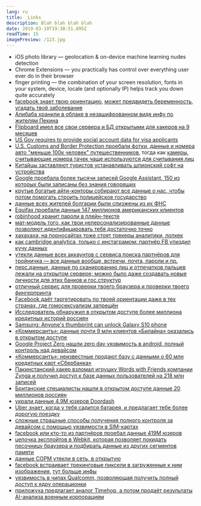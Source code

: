 ```yaml
---
lang: ru
title: _Links
description: Blah blah blah blah
date: 2019-03-10T19:30:51.895Z
readTime: 15
imagePreview: /123.jpg
---
```


- iOS photo library — geolocation & on-device machine learning nudes detection
- Chrome Extensions — you practically has control over everything user ever do in their browser
- finger printing — the combination of your screen resolution, fonts in your system, device, locale (and optionally IP) helps track you down quite accurately
- [facebook знает твою ориентацию](https://www.newscientist.com/article/2161442-facebook-may-guess-millions-of-peoples-sexuality-to-sell-ads/), [может предвидеть беременность](https://adage.com/article/digital/facebook-pregnant/237073), [угадать твоё заболевание](https://journals.plos.org/plosone/article?id=10.1371/journal.pone.0215476)
- [Алибаба хранили в облаке в незашифрованном виде инфу по жителям Пекина](https://vc.ru/future/66429-ekspert-nashel-v-oblake-alibaba-otkrytuyu-bazu-s-lichnymi-dannymi-zhiteley-pekina-za-nimi-sledili-sistemy-umnogo-goroda)
- [Flipboard имел все свои сервера и БД открытыми для хакеров на 9 месяцев](https://vc.ru/services/69595-agregator-flipboard-zayavil-ob-utechke-dannyh-polzovateley-u-hakerov-byl-dostup-k-servisu-na-protyazhenii-devyati-mesyacev)
- [US Gov requires to provide social account data for visa applicants](https://www.bloomberg.com/news/articles/2019-06-01/us-now-seeking-social-media-details-from-all-visa-applicants)
- [U.S. Customs and Border Protection проебали фотки, данные и номера авто "меньше 100к человек" путешественников](https://techcrunch.com/2019/06/10/cbp-data-breach/), тогда как [камеры, считывающие номера тачек чаще используются для считывания лиц](https://www.washingtonpost.com/technology/2019/07/07/fbi-ice-find-state-drivers-license-photos-are-gold-mine-facial-recognition-searches/?noredirect=on&utm_term=.ffdcd980153f)
- [Китайцы заставляют туристов устанавливать шпионский софт на устройства](https://www.vice.com/en_us/article/7xgame/at-chinese-border-tourists-forced-to-install-a-text-stealing-piece-of-malware)
- [Google проебала более тысячи записей Google Assistant, 150 из которых были записаны без знания говорящих](https://vc.ru/services/74985-google-priznala-utechku-zapisey-golosov-polzovateley-google-assistant-iz-za-podryadchikov-po-analizu-rechi?from=rss)
- [крутые богатые айти-конторы собирают все данные о нас, чтобы потом помогать строить полицейское государство](https://www.vice.com/en_us/article/9kx4z8/revealed-this-is-palantirs-top-secret-user-manual-for-cops)
- [данные всех жителей болгарии были спизжены из их ФНС](https://edition.cnn.com/2019/07/21/europe/bulgaria-hack-tax-intl)
- [Equifax проебали данные 147 миллионов американских клиентов](https://vc.ru/finance/76302-kreditnoe-byuro-equifax-soglasilos-vyplatit-do-700-mln-iz-za-utechki-dannyh-amerikanskih-klientov-v-2017-godu?from=rss)
- [robinhood хранит пароли в плейн-тексте](https://twitter.com/Techmeme/status/1154154645062934528)
- [мат-модель того, как твои неперсонализированные данные позволяют идентифицировать тебя достаточно точно](https://www.nature.com/articles/s41467-019-10933-3)
- [хахахаха, на порносайтах тоже стоят трекеры аналитики, лолкек](https://arxiv.org/abs/1907.06520)
- [как cambridge analytica, только с инстаграмом: партнёр FB упиздил кучу данных](https://www.businessinsider.com/startup-hyp3r-saving-instagram-users-stories-tracking-locations-2019-8)
- [утекли данные всех аккаунтов с сервиса поиска партнёров для тройничка — все данные вообще, встречи, почта, пароли и пр.](https://techcrunch.com/2019/08/08/group-dating-app-3fun-security-flaws/)
- [перс.данные, данные по сканированию лиц и отпечатков пальцев лежали на открытом сервере; можно было даже создавать новые личности для этих банков и гос.структур](https://www.theguardian.com/technology/2019/aug/14/major-breach-found-in-biometrics-system-used-by-banks-uk-police-and-defence-firms)
- [отличный сервис для проверки твоего браузера и проверки твоего фингерпринта](https://panopticlick.eff.org/) 
- [Facebook даёт таргетировать по твоей ориентации даже в тех странах, где гомосексуализм запрещён](https://www.newscientist.com/article/2214309-facebooks-ad-data-may-put-millions-of-gay-people-at-risk/)
- [Исследователь обнаружил в открытом доступе более миллиона кредитных историй россиян](https://vc.ru/finance/88595-issledovatel-obnaruzhil-v-otkrytom-dostupe-bolee-milliona-kreditnyh-istoriy-rossiyan?from=rss)
- [Samsung: Anyone's thumbprint can unlock Galaxy S10 phone](https://www.bbc.com/news/technology-50080586)
- [«Коммерсантъ»: данные почти 9 млн клиентов «Билайна» оказались в открытом доступе](https://vc.ru/services/86858-kommersant-dannye-pochti-9-mln-klientov-bilayna-okazalis-v-otkrytom-dostupe?from=rss)
- [Google Project Zero нашли zero day уязвимость в android, полный контроль над девайсом](https://www.zdnet.com/article/google-finds-android-zero-day-impacting-pixel-samsung-huawei-xiaomi-devices/)
- [«Коммерсантъ»: неизвестные продают базу с данными о 60 млн кредитных карт «Сбербанка»](https://vc.ru/finance/86402-kommersant-neizvestnye-prodayut-bazu-s-dannymi-o-60-mln-kreditnyh-kart-sberbanka?from=rss)
- [Пакинстанский хакер взломал игрушку Words with Friends компании Zynga и получил доступ к базе данных пользователей на 218 млн записей](https://zyngasupport.helpshift.com/a/zynga/?p=all&l=en&s=announcements&f=player-security-announcement)
- [Британские специалисты нашли в открытом доступе данные 20 миллионов россиян](https://tjournal.ru/tech/118985-britanskie-specialisty-nashli-v-otkrytom-dostupe-dannye-20-millionov-rossiyan)
- [украли данные 4.9М юзеров Doordash](https://techcrunch.com/2019/09/26/doordash-data-breach/)
- [Uber знает, когда у тебя садится батарея, и предлагает тебе более дорогую поездку](https://www.independent.co.uk/life-style/gadgets-and-tech/news/uber-knows-when-your-phone-is-about-to-run-out-of-battery-a7042416.html)
- [сложные страшные способы получения полного контроля за девайсом с помощью уязвимости в SIM-картах](https://www.adaptivemobile.com/blog/simjacker-next-generation-spying-over-mobile)
- [facebook или кто-то из партнёров проебал данные 419М юзеров](https://www.engadget.com/2019/09/04/facebook-privacy-databases-phone-numbers/)
- [цепочка эксплойтов в Webkit, которая позволяет покидать песочницу браузера и подбирать данные из других сегментов памяти](https://googleprojectzero.blogspot.com/2019/08/a-very-deep-dive-into-ios-exploit.html)
- [данные СОРМ утекли в сеть, в открытую](https://meduza.io/feature/2019/08/27/programmist-nashel-v-otkrytom-dostupe-nomera-telefonov-adresa-i-geograficheskie-koordinaty-soten-rossiyan-veroyatno-ih-opublikovalo-oborudovanie-sorm)
- [facebook встраивает трекинговые пиксели в загруженные к ним изображения](https://mobile.twitter.com/oasace/status/1149181539000864769), [тут больше инфы](https://stackoverflow.com/questions/31120222/iptc-metadata-automatically-added-to-uploaded-images-on-facebook)
- [уязвимость в чипах Qualcomm, позволяющая получить полный доступ к ядру операционки](https://blade.tencent.com/en/advisories/qualpwn/)
- [приложуха предлагает аналог Timehop, а потом продаёт результаты AI-анализа военным корпорациям](https://twitter.com/oliviasolon/status/1126490212849278976?s=12)
